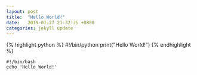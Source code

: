 ```yaml
---
layout: post
title:  "Hello World!"
date:   2019-07-27 21:32:35 +0800
categories: jekyll update
---
```


{% highlight python %}
#!/bin/python
print("Hello World!")
{% endhighlight %}

```
#!/bin/bash
echo 'Hello World!'
```
